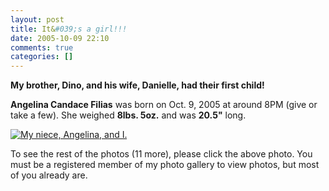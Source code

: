 ```yaml
---
layout: post
title: It&#039;s a girl!!!
date: 2005-10-09 22:10
comments: true
categories: []
---
```

<strong>My brother, Dino, and his wife, Danielle, had their first child!</strong>

<strong>Angelina Candace Filias</strong> was born on Oct. 9, 2005 at around 8PM (give or take a few). She weighed <strong>8lbs. 5oz.</strong> and was <strong>20.5"</strong> long.

<a href="http://photos.filias.com/main.php?g2_view=core.ShowItem&amp;g2_itemId=22351"><img class="photo" src="http://photos.filias.com/main.php?g2_view=core.DownloadItem&amp;g2_itemId=22389&amp;g2_serialNumber=2" alt="My niece, Angelina, and I." /></a>

To see the rest of the photos (11 more), please click the above photo. You must be a registered member of my photo gallery to view photos, but most of you already are.
